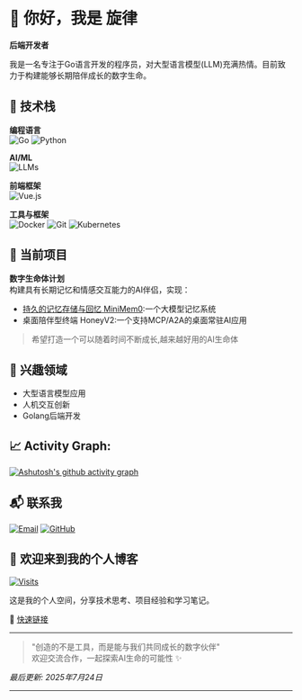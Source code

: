 # 🌟 你好，我是 旋律

**后端开发者**

我是一名专注于Go语言开发的程序员，对大型语言模型(LLM)充满热情。目前致力于构建能够长期陪伴成长的数字生命。

## 🔧 技术栈

**编程语言**  
![Go](https://img.shields.io/badge/Go-00ADD8?logo=go&logoColor=white)
![Python](https://img.shields.io/badge/Python-3776AB?logo=python&logoColor=white)

**AI/ML**  
![LLMs](https://img.shields.io/badge/LLMs-FF6F00?logo=openai&logoColor=white)

**前端框架**  
![Vue.js](https://img.shields.io/badge/Vue.js-4FC08D?logo=vuedotjs&logoColor=white)

**工具与框架**  
![Docker](https://img.shields.io/badge/Docker-2496ED?logo=docker&logoColor=white)
![Git](https://img.shields.io/badge/Git-F05032?logo=git&logoColor=white)
![Kubernetes](https://img.shields.io/badge/Kubernetes-326CE5?logo=kubernetes&logoColor=white)

## 🚀 当前项目

**数字生命体计划**  
构建具有长期记忆和情感交互能力的AI伴侣，实现：
- [持久的记忆存储与回忆 MiniMem0](https://github.com/xuanlv2002/miniMem0):一个大模型记忆系统
- 桌面陪伴型终端 HoneyV2:一个支持MCP/A2A的桌面常驻AI应用

> 希望打造一个可以随着时间不断成长,越来越好用的AI生命体

## 🌱 兴趣领域
- 大型语言模型应用
- 人机交互创新
- Golang后端开发


## 📈 Activity Graph:

[![Ashutosh's github activity graph](https://github-readme-activity-graph.vercel.app/graph?username=xuanlv2002&theme=react-dark)](https://github.com/czasg/github-readme-activity-graph)

## 📬 联系我

[![Email](https://img.shields.io/badge/邮箱联系-D14836?logo=gmail&logoColor=white)](mailto:2314709037@qq.com)
[![GitHub](https://img.shields.io/badge/GitHub-关注-181717?logo=github&logoColor=white)](https://github.com/xuanlv2002)


## 🌟 欢迎来到我的个人博客

[![Visits](https://komarev.com/ghpvc/?username=xuanlv2002&label=Blog%20Visits&color=blue)](https://xuanlv2002.github.io/selfSpace.github.io/)

这是我的个人空间，分享技术思考、项目经验和学习笔记。

🔗 [快速链接](https://xuanlv2002.github.io/selfSpace.github.io/)

---

> "创造的不是工具，而是能与我们共同成长的数字伙伴"  
> 欢迎交流合作，一起探索AI生命的可能性 ✨

*最后更新: 2025年7月24日*

---
